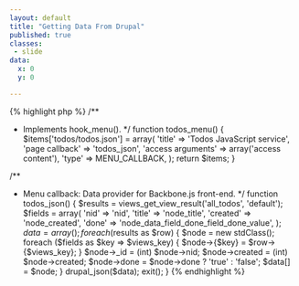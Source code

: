 ```yaml
---
layout: default
title: "Getting Data From Drupal"
published: true
classes:
 - slide
data:
  x: 0
  y: 0

---
```


{% highlight php %}
/**
 * Implements hook_menu().
 */
function todos_menu() {
  $items['todos/todos.json'] = array(
    'title' => 'Todos JavaScript service',
    'page callback' => 'todos_json',
    'access arguments' => array('access content'),
    'type' => MENU_CALLBACK,
  );
  return $items;
}

/**
 * Menu callback: Data provider for Backbone.js front-end.
 */
function todos_json() {
  $results = views_get_view_result('all_todos', 'default');
  $fields = array(
    'nid'   => 'nid',
    'title' => 'node_title',
    'created' => 'node_created',
    'done' => 'node_data_field_done_field_done_value',
  );
  $data = array();
  foreach ($results as $row) {
    $node = new stdClass();
    foreach ($fields as $key => $views_key) {
      $node->{$key} = $row->{$views_key};
    }
    $node->_id         = (int) $node->nid;
    $node->created     = (int) $node->created;
    $node->done        = $node->done ? 'true' : 'false';
    $data[] = $node;
  }
  drupal_json($data);
  exit();
}
{% endhighlight %}
